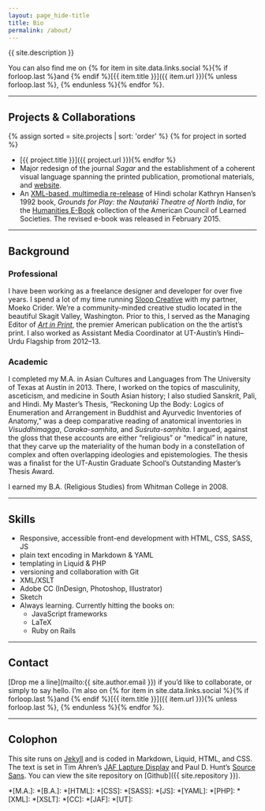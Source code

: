 ```yaml
---
layout: page_hide-title
title: Bio
permalink: /about/
---
```


{{ site.description }}

You can also find me on {% for item in site.data.links.social %}{% if forloop.last %}and {% endif %}[{{ item.title }}]({{ item.url }}){% unless forloop.last %}, {% endunless %}{% endfor %}.

---

## Projects & Collaborations
{% assign sorted = site.projects | sort: 'order' %}
{% for project in sorted %}
* [{{ project.title }}]({{ project.url }}){% endfor %}
* Major redesign of the journal *Sagar* and the establishment of a coherent visual language spanning the printed publication, promotional materials, and [website](http://sagarjournal.org).
* An [XML-based, multimedia re-release](https://quod.lib.umich.edu/cgi/t/text/text-idx?c=acls;cc=acls;view=toc;idno=heb90059.0001.001;rgn=full%20text) of Hindi scholar Kathryn Hansen’s 1992 book, *Grounds for Play: the Nauṭaṅkī Theatre of North India*, for the [Humanities E-Book](http://www.humanitiesebook.org/) collection of the American Council of Learned Societies. The revised e-book was released in February 2015.

---

## Background

### Professional
I have been working as a freelance designer and developer for over five years. I spend a lot of my time running [Sloop Creative](http://www.sloopcreative.com/) with my partner, Moeko Crider. We’re a community-minded creative studio located in the beautiful Skagit Valley, Washington. Prior to this, I served as the Managing Editor of [*Art in Print*](http://artinprint.org), the premier American publication on the the artist’s print. I also worked as Assistant Media Coordinator at UT-Austin’s Hindi–Urdu Flagship from 2012–13.

### Academic
I completed my M.A. in Asian Cultures and Languages from The University of Texas at Austin in 2013. There, I worked on the topics of masculinity, asceticism, and medicine in South Asian history; I also studied Sanskrit, Pali, and Hindi. My Master’s Thesis, “Reckoning Up the Body: Logics of Enumeration and Arrangement in Buddhist and Ayurvedic Inventories of Anatomy,” was a deep comparative reading of anatomical inventories in *Visuddhimagga*, *Caraka-saṃhita*, and *Suśruta-saṃhita*. I argued, against the gloss that these accounts are either “religious” or “medical” in nature, that they carve up the materiality of the human body in a constellation of complex and often overlapping ideologies and epistemologies. The thesis was a finalist for the UT-Austin Graduate School’s Outstanding Master’s Thesis Award.

I earned my B.A. (Religious Studies) from Whitman College in 2008.

---

## Skills
* Responsive, accessible front-end development with HTML, CSS, SASS, JS
* plain text encoding in Markdown & YAML
* templating in Liquid & PHP
* versioning and collaboration with Git
* XML/XSLT
* Adobe CC (InDesign, Photoshop, Illustrator)
* Sketch
* Always learning. Currently hitting the books on:
  * JavaScript frameworks
  * LaTeX
  * Ruby on Rails

---

## Contact
[Drop me a line](mailto:{{ site.author.email }}) if you’d like to collaborate, or simply to say hello. I’m also on {% for item in site.data.links.social %}{% if forloop.last %}and {% endif %}[{{ item.title }}]({{ item.url }}){% unless forloop.last %}, {% endunless %}{% endfor %}.

---

## Colophon
This site runs on [Jekyll](https://jekyllrb.com/) and is coded in Markdown, Liquid, HTML, and CSS. The text is set in Tim Ahren’s [JAF Lapture Display](https://justanotherfoundry.com/lapture) and Paul D. Hunt’s [Source Sans](https://typekit.com/fonts/source-sans). You can view the site repository on [Github]({{ site.repository }}).

*[M.A.]:
*[B.A.]:
*[HTML]:
*[CSS]:
*[SASS]:
*[JS]:
*[YAML]:
*[PHP]:
*[XML]:
*[XSLT]:
*[CC]:
*[JAF]:
*[UT]:
